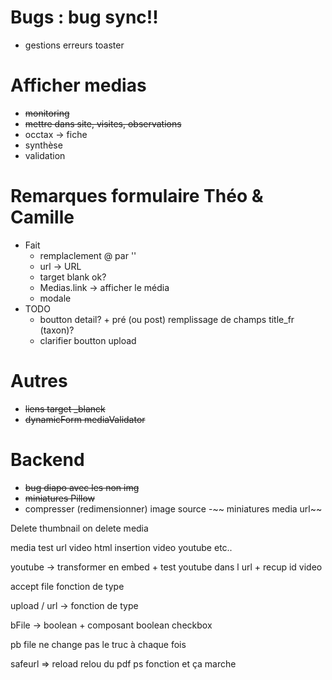 

# Bugs : bug sync!!
- gestions erreurs toaster

# Afficher medias
- ~~monitoring~~
 - ~~mettre dans site, visites, observations~~
- occtax -> fiche
- synthèse
- validation

# Remarques formulaire Théo & Camille
- Fait
  - remplaclement @ par ''
  - url -> URL
  - target blank ok?
  - Medias.link -> afficher le média
  - modale
- TODO
  - boutton detail? + pré (ou post) remplissage de champs title_fr (taxon)?
  - clarifier boutton upload

# Autres
- ~~liens target _blanck~~
- ~~dynamicForm mediaValidator~~

# Backend 
- ~~bug diapo avec les non img~~
- ~~miniatures Pillow~~
- compresser (redimensionner) image source
-~~ miniatures media url~~

Delete thumbnail on delete media

media test url video html
insertion video
youtube etc..

youtube -> transformer en embed + test youtube dans l url + recup id video

accept file fonction de type

upload / url ->  fonction de type

bFile -> boolean + composant boolean checkbox


pb file ne change pas le truc à chaque fois

safeurl => reload relou du pdf ps fonction et ça marche
